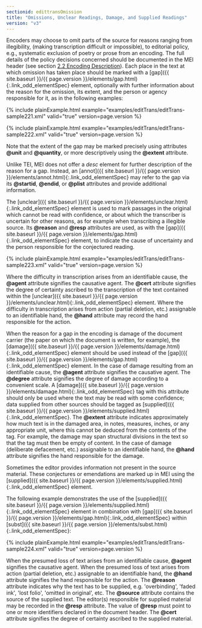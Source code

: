 ```yaml
---
sectionid: edittransOmission
title: "Omissions, Unclear Readings, Damage, and Supplied Readings"
version: "v3"
---
```




Encoders may choose to omit parts of the source for reasons ranging from illegibility,
(making transcription difficult or impossible), to editorial policy, e.g., systematic
exclusion of poetry or prose from an encoding. The full details of the policy decisions
concerned should be documented in the MEI header (see section <a class="link_ptr" title="Encoding Description" href="{{ site.baseurl }}/{{ page.version }}/guidelines/header.html#headerEncodingDescription">2.2 Encoding Description</a>). Each place in the text at which omission has taken
place should be marked with a [gap]({{ site.baseurl }}/{{ page.version }}/elements/gap.html){:.link_odd_elementSpec} element, optionally with further
information about the reason for the omission, its extent, and the person or agency
responsible for it, as in the following examples:

{% include plainExample.html example="examples/editTrans/editTrans-sample221.xml" valid="true" version=page.version %}

{% include plainExample.html example="examples/editTrans/editTrans-sample222.xml" valid="true" version=page.version %}


Note that the extent of the gap may be marked precisely using attributes **@unit**
and **@quantity**, or more descriptively using the **@extent** attribute.

Unlike TEI, MEI does not offer a *desc* element for further description of
the reason for a gap. Instead, an [annot]({{ site.baseurl }}/{{ page.version }}/elements/annot.html){:.link_odd_elementSpec} may refer to the gap via its
**@startid**, **@endid**, or **@plist** attributes and provide
additional information.

The [unclear]({{ site.baseurl }}/{{ page.version }}/elements/unclear.html){:.link_odd_elementSpec} element is used to mark passages in the original which
cannot be read with confidence, or about which the transcriber is uncertain for other
reasons, as for example when transcribing a illegible source. Its **@reason** and
**@resp** attributes are used, as with the [gap]({{ site.baseurl }}/{{ page.version }}/elements/gap.html){:.link_odd_elementSpec} element, to
indicate the cause of uncertainty and the person responsible for the conjectured
reading.

{% include plainExample.html example="examples/editTrans/editTrans-sample223.xml" valid="true" version=page.version %}


Where the difficulty in transcription arises from an identifiable cause, the
**@agent** attribute signifies the causative agent. The **@cert** attribute
signifies the degree of certainty ascribed to the transcription of the text contained
within
the [unclear]({{ site.baseurl }}/{{ page.version }}/elements/unclear.html){:.link_odd_elementSpec} element. Where the difficulty in transcription arises from
action (partial deletion, etc.) assignable to an identifiable hand, the **@hand**
attribute may record the hand responsible for the action.

When the reason for a gap in the encoding is damage of the document carrier (the paper
on
which the document is written, for example), the [damage]({{ site.baseurl }}/{{ page.version }}/elements/damage.html){:.link_odd_elementSpec} element should
be used instead of the [gap]({{ site.baseurl }}/{{ page.version }}/elements/gap.html){:.link_odd_elementSpec} element. In the case of damage resulting
from an identifiable cause, the **@agent** attribute signifies the causative agent.
The **@degree** attribute signifies the degree of damage according to a convenient
scale. A [damage]({{ site.baseurl }}/{{ page.version }}/elements/damage.html){:.link_odd_elementSpec} tag with this attribute should only be used where the
text may be read with some confidence; data supplied from other sources should be
tagged as
[supplied]({{ site.baseurl }}/{{ page.version }}/elements/supplied.html){:.link_odd_elementSpec}. The **@extent** attribute indicates approximately
how much text is in the damaged area, in notes, measures, inches, or any appropriate
unit,
where this cannot be deduced from the contents of the tag. For example, the damage
may span
structural divisions in the text so that the tag must then be empty of content. In
the case
of damage (deliberate defacement, etc.) assignable to an identifiable hand, the
**@hand** attribute signifies the hand responsible for the damage.

Sometimes the editor provides information not present in the source material. These
conjectures or emendations are marked up in MEI using the [supplied]({{ site.baseurl }}/{{ page.version }}/elements/supplied.html){:.link_odd_elementSpec}
element.

The following example demonstrates the use of the [supplied]({{ site.baseurl }}/{{ page.version }}/elements/supplied.html){:.link_odd_elementSpec} element in
combination with [gap]({{ site.baseurl }}/{{ page.version }}/elements/gap.html){:.link_odd_elementSpec} within [subst]({{ site.baseurl }}/{{ page.version }}/elements/subst.html){:.link_odd_elementSpec}:

{% include plainExample.html example="examples/editTrans/editTrans-sample224.xml" valid="true" version=page.version %}


When the presumed loss of text arises from an identifiable cause, **@agent**
signifies the causative agent. When the presumed loss of text arises from action (partial
deletion, etc.) assignable to an identifiable hand, the **@hand** attribute signifies
the hand responsible for the action. The **@reason** attribute indicates why the text
has to be supplied, e.g. 'overbinding', 'faded ink', 'lost folio', 'omitted in original',
etc. The **@source** attribute contains the source of the supplied text. The editor(s)
responsible for supplied material may be recorded in the **@resp** attribute. The
value of **@resp** must point to one or more identifiers declared in the document
header. The **@cert** attribute signifies the degree of certainty ascribed to the
supplied material.


